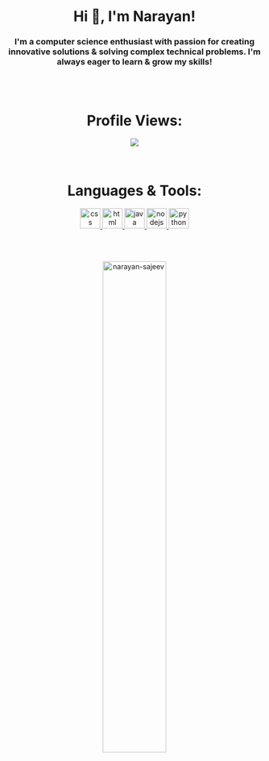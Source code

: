 <h1 align="center">Hi 👋, I'm Narayan!</h1>

<h3 align="center">I'm a computer science enthusiast with passion for creating innovative solutions & solving complex technical problems. I'm always eager to learn & grow my skills!</h3>

<br><br>

<h1 align="center">Profile Views:</h1>

<p align="center"><img src="https://profile-counter.glitch.me/{narayan-sajeev}/count.svg"></p>

<br>

<h1 align="center">Languages & Tools:</h1>

<p align="center"><a href="https://www.w3schools.com/css/"> <img src="https://upload.wikimedia.org/wikipedia/commons/thumb/6/62/CSS3_logo.svg/800px-CSS3_logo.svg.png" alt="css" width="40" height="40"/> </a> <a href="https://www.w3schools.com/html/"> <img src="https://cdn-icons-png.flaticon.com/512/732/732212.png" alt="html" width="40" height="40"/> </a> <a href="https://www.java.com"> <img src="https://cdn-icons-png.flaticon.com/512/226/226777.png" alt="java" width="40" height="40"/> </a> <a href="https://nodejs.org/"> <img src="https://cdn.iconscout.com/icon/free/png-256/node-js-1174925.png" alt="nodejs" width="40" height="40"/> </a> <a href="https://www.python.org"> <img src="https://upload.wikimedia.org/wikipedia/commons/thumb/c/c3/Python-logo-notext.svg/1869px-Python-logo-notext.svg.png" alt="python" width="40" height="40"/></a></p>

<br><br>

<p align="center">
    <img width="50%" src="https://github-readme-stats.vercel.app/api/top-langs?username=narayan-sajeev&layout=compact&hide=html" alt="narayan-sajeev">
</p>

<br>